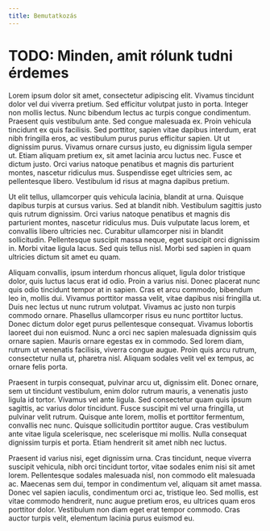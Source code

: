 ```yaml
---
title: Bemutatkozás
---
```


# TODO: Minden, amit rólunk tudni érdemes

Lorem ipsum dolor sit amet, consectetur adipiscing elit. Vivamus tincidunt dolor vel dui viverra pretium. Sed efficitur volutpat justo in porta. Integer non mollis lectus. Nunc bibendum lectus ac turpis congue condimentum. Praesent quis vestibulum ante. Sed congue malesuada ex. Proin vehicula tincidunt ex quis facilisis. Sed porttitor, sapien vitae dapibus interdum, erat nibh fringilla eros, ac vestibulum purus purus efficitur sapien. Ut ut dignissim purus. Vivamus ornare cursus justo, eu dignissim ligula semper ut. Etiam aliquam pretium ex, sit amet lacinia arcu luctus nec. Fusce et dictum justo. Orci varius natoque penatibus et magnis dis parturient montes, nascetur ridiculus mus. Suspendisse eget ultricies sem, ac pellentesque libero. Vestibulum id risus at magna dapibus pretium.

Ut elit tellus, ullamcorper quis vehicula lacinia, blandit at urna. Quisque dapibus turpis at cursus varius. Sed at blandit nibh. Vestibulum sagittis justo quis rutrum dignissim. Orci varius natoque penatibus et magnis dis parturient montes, nascetur ridiculus mus. Duis vulputate lacus lorem, et convallis libero ultricies nec. Curabitur ullamcorper nisi in blandit sollicitudin. Pellentesque suscipit massa neque, eget suscipit orci dignissim in. Morbi vitae ligula lacus. Sed quis tellus nisl. Morbi sed sapien in quam ultricies dictum sit amet eu quam.

Aliquam convallis, ipsum interdum rhoncus aliquet, ligula dolor tristique dolor, quis luctus lacus erat id odio. Proin a varius nisi. Donec placerat nunc quis odio tincidunt tempor at in sapien. Cras et arcu commodo, bibendum leo in, mollis dui. Vivamus porttitor massa velit, vitae dapibus nisi fringilla ut. Duis nec lectus ut nunc rutrum volutpat. Vivamus ac justo non turpis commodo ornare. Phasellus ullamcorper risus eu nunc porttitor luctus. Donec dictum dolor eget purus pellentesque consequat. Vivamus lobortis laoreet dui non euismod. Nunc a orci nec sapien malesuada dignissim quis ornare sapien. Mauris ornare egestas ex in commodo. Sed lorem diam, rutrum ut venenatis facilisis, viverra congue augue. Proin quis arcu rutrum, consectetur nulla ut, pharetra nisl. Aliquam sodales velit vel ex tempus, ac ornare felis porta.

Praesent in turpis consequat, pulvinar arcu ut, dignissim elit. Donec ornare, sem ut tincidunt vestibulum, enim dolor rutrum mauris, a venenatis justo ligula id tortor. Vivamus vel ante ligula. Sed consectetur quam quis ipsum sagittis, ac varius dolor tincidunt. Fusce suscipit mi vel urna fringilla, ut pulvinar velit rutrum. Quisque ante lorem, mollis et porttitor fermentum, convallis nec nunc. Quisque sollicitudin porttitor augue. Cras vestibulum ante vitae ligula scelerisque, nec scelerisque mi mollis. Nulla consequat dignissim turpis et porta. Etiam hendrerit sit amet nibh nec luctus.

Praesent id varius nisi, eget dignissim urna. Cras tincidunt, neque viverra suscipit vehicula, nibh orci tincidunt tortor, vitae sodales enim nisi sit amet lorem. Pellentesque sodales malesuada nisl, non commodo elit malesuada ac. Maecenas sem dui, tempor in condimentum vel, aliquam sit amet massa. Donec vel sapien iaculis, condimentum orci ac, tristique leo. Sed mollis, est vitae commodo hendrerit, nunc augue pretium eros, eu ultrices quam eros porttitor dolor. Vestibulum non diam eget erat tempor commodo. Cras auctor turpis velit, elementum lacinia purus euismod eu.
